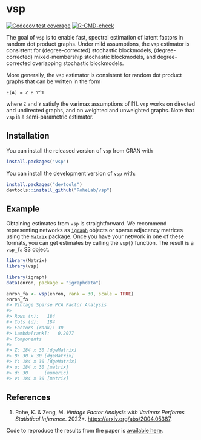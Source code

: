 
<!-- README.md is generated from README.Rmd. Please edit that file -->

# vsp

<!-- badges: start -->

[![Codecov test
coverage](https://codecov.io/gh/RoheLab/vsp/branch/main/graph/badge.svg)](https://app.codecov.io/gh/RoheLab/vsp?branch=main)
[![R-CMD-check](https://github.com/RoheLab/vsp/workflows/R-CMD-check/badge.svg)](https://github.com/RoheLab/vsp/actions)
<!-- badges: end -->

The goal of `vsp` is to enable fast, spectral estimation of latent
factors in random dot product graphs. Under mild assumptions, the `vsp`
estimator is consistent for (degree-corrected) stochastic blockmodels,
(degree-corrected) mixed-membership stochastic blockmodels, and
degree-corrected overlapping stochastic blockmodels.

More generally, the `vsp` estimator is consistent for random dot product
graphs that can be written in the form

    E(A) = Z B Y^T

where `Z` and `Y` satisfy the varimax assumptions of \[1\]. `vsp` works
on directed and undirected graphs, and on weighted and unweighted
graphs. Note that `vsp` is a semi-parametric estimator.

## Installation

You can install the released version of `vsp` from CRAN with

``` r
install.packages("vsp")
```

You can install the development version of `vsp` with:

``` r
install.packages("devtools")
devtools::install_github("RoheLab/vsp")
```

## Example

Obtaining estimates from `vsp` is straightforward. We recommend
representing networks as [`igraph`](https://igraph.org/r/) objects or
sparse adjacency matrices using the
[`Matrix`](https://cran.r-project.org/package=Matrix) package. Once you
have your network in one of these formats, you can get estimates by
calling the `vsp()` function. The result is a `vsp_fa` S3 object.

``` r
library(Matrix)
library(vsp)

library(igraph)
data(enron, package = "igraphdata")

enron_fa <- vsp(enron, rank = 30, scale = TRUE)
enron_fa
#> Vintage Sparse PCA Factor Analysis
#> 
#> Rows (n):   184
#> Cols (d):   184
#> Factors (rank): 30
#> Lambda[rank]:   0.2077
#> Components
#> 
#> Z: 184 x 30 [dgeMatrix] 
#> B: 30 x 30 [dgeMatrix] 
#> Y: 184 x 30 [dgeMatrix] 
#> u: 184 x 30 [matrix] 
#> d: 30      [numeric] 
#> v: 184 x 30 [matrix]
```

## References

1.  Rohe, K. & Zeng, M. *Vintage Factor Analysis with Varimax Performs
    Statistical Inference*. 2022+. <https://arxiv.org/abs/2004.05387>.

Code to reproduce the results from the paper is [available
here](https://github.com/RoheLab/vsp-paper).
